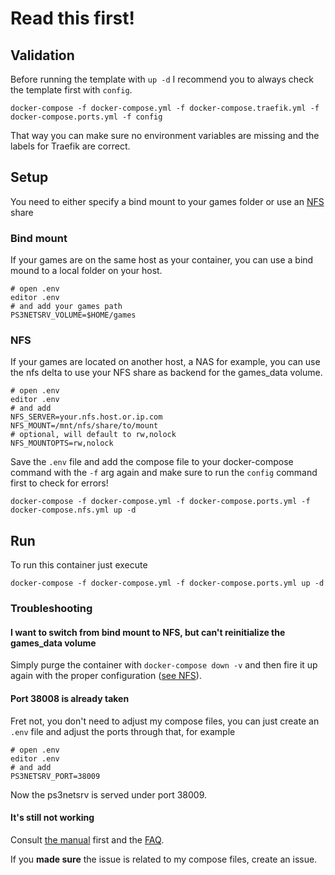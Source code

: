 # Read this first!

## Validation

Before running the template with ```up -d``` I recommend you to always check the template first with ```config```.

```shell
docker-compose -f docker-compose.yml -f docker-compose.traefik.yml -f docker-compose.ports.yml -f config
```

That way you can make sure no environment variables are missing and the labels for Traefik are correct.

## Setup

You need to either specify a bind mount to your games folder or use an [NFS](#nfs) share

### Bind mount

If your games are on the same host as your container, you can use a bind mound to a local folder on your host.

```shell
# open .env
editor .env
# and add your games path
PS3NETSRV_VOLUME=$HOME/games
```

### NFS

If your games are located on another host, a NAS for example, you can use the nfs delta to use your NFS share as backend for the games_data volume.

```shell
# open .env
editor .env
# and add
NFS_SERVER=your.nfs.host.or.ip.com
NFS_MOUNT=/mnt/nfs/share/to/mount
# optional, will default to rw,nolock
NFS_MOUNTOPTS=rw,nolock
```

Save the ```.env``` file and add the compose file to your docker-compose command with the ```-f``` arg again and make sure to run the ```config``` command first to check for errors!

```shell
docker-compose -f docker-compose.yml -f docker-compose.ports.yml -f docker-compose.nfs.yml up -d
```

## Run

To run this container just execute

```shell
docker-compose -f docker-compose.yml -f docker-compose.ports.yml up -d
```

### Troubleshooting

#### I want to switch from bind mount to NFS, but can't reinitialize the games_data volume

Simply purge the container with ```docker-compose down -v``` and then fire it up again with the proper configuration ([see NFS](#nfs)).

#### Port 38008 is already taken

Fret not, you don't need to adjust my compose files, you can just create an ```.env``` file and adjust the ports through that, for example

```shell
# open .env
editor .env
# and add
PS3NETSRV_PORT=38009
```

Now the ps3netsrv is served under port 38009.

#### It's still not working

Consult [the manual](https://portainer.readthedocs.io/en/stable/) first and the [FAQ](https://portainer.readthedocs.io/en/stable/faq.html).  

If you **made sure** the issue is related to my compose files, create an issue.
